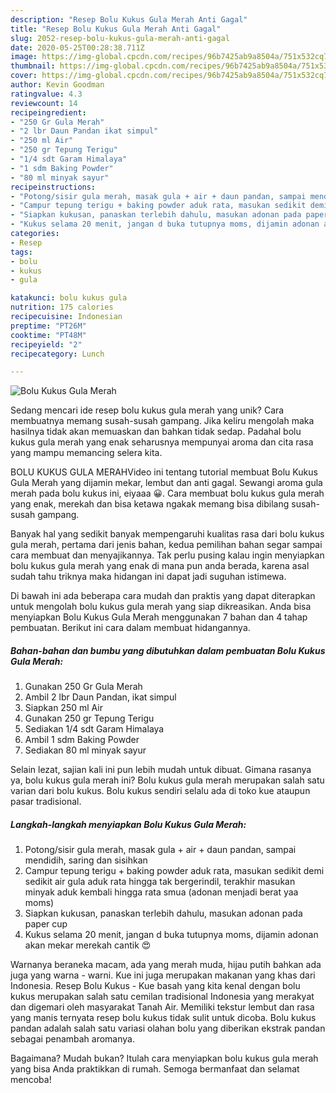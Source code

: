 ```yaml
---
description: "Resep Bolu Kukus Gula Merah Anti Gagal"
title: "Resep Bolu Kukus Gula Merah Anti Gagal"
slug: 2052-resep-bolu-kukus-gula-merah-anti-gagal
date: 2020-05-25T00:28:38.711Z
image: https://img-global.cpcdn.com/recipes/96b7425ab9a8504a/751x532cq70/bolu-kukus-gula-merah-foto-resep-utama.jpg
thumbnail: https://img-global.cpcdn.com/recipes/96b7425ab9a8504a/751x532cq70/bolu-kukus-gula-merah-foto-resep-utama.jpg
cover: https://img-global.cpcdn.com/recipes/96b7425ab9a8504a/751x532cq70/bolu-kukus-gula-merah-foto-resep-utama.jpg
author: Kevin Goodman
ratingvalue: 4.3
reviewcount: 14
recipeingredient:
- "250 Gr Gula Merah"
- "2 lbr Daun Pandan ikat simpul"
- "250 ml Air"
- "250 gr Tepung Terigu"
- "1/4 sdt Garam Himalaya"
- "1 sdm Baking Powder"
- "80 ml minyak sayur"
recipeinstructions:
- "Potong/sisir gula merah, masak gula + air + daun pandan, sampai mendidih, saring dan sisihkan"
- "Campur tepung terigu + baking powder aduk rata, masukan sedikit demi sedikit air gula aduk rata hingga tak bergerindil, terakhir masukan minyak aduk kembali hingga rata smua (adonan menjadi berat yaa moms)"
- "Siapkan kukusan, panaskan terlebih dahulu, masukan adonan pada paper cup"
- "Kukus selama 20 menit, jangan d buka tutupnya moms, dijamin adonan akan mekar merekah cantik 😍"
categories:
- Resep
tags:
- bolu
- kukus
- gula

katakunci: bolu kukus gula 
nutrition: 175 calories
recipecuisine: Indonesian
preptime: "PT26M"
cooktime: "PT48M"
recipeyield: "2"
recipecategory: Lunch

---
```



![Bolu Kukus Gula Merah](https://img-global.cpcdn.com/recipes/96b7425ab9a8504a/751x532cq70/bolu-kukus-gula-merah-foto-resep-utama.jpg)

Sedang mencari ide resep bolu kukus gula merah yang unik? Cara membuatnya memang susah-susah gampang. Jika keliru mengolah maka hasilnya tidak akan memuaskan dan bahkan tidak sedap. Padahal bolu kukus gula merah yang enak seharusnya mempunyai aroma dan cita rasa yang mampu memancing selera kita.

BOLU KUKUS GULA MERAHVideo ini tentang tutorial membuat Bolu Kukus Gula Merah yang dijamin mekar, lembut dan anti gagal. Sewangi aroma gula merah pada bolu kukus ini, eiyaaa 😀. Cara membuat bolu kukus gula merah yang enak, merekah dan bisa ketawa ngakak memang bisa dibilang susah-susah gampang.

Banyak hal yang sedikit banyak mempengaruhi kualitas rasa dari bolu kukus gula merah, pertama dari jenis bahan, kedua pemilihan bahan segar sampai cara membuat dan menyajikannya. Tak perlu pusing kalau ingin menyiapkan bolu kukus gula merah yang enak di mana pun anda berada, karena asal sudah tahu triknya maka hidangan ini dapat jadi suguhan istimewa.


Di bawah ini ada beberapa cara mudah dan praktis yang dapat diterapkan untuk mengolah bolu kukus gula merah yang siap dikreasikan. Anda bisa menyiapkan Bolu Kukus Gula Merah menggunakan 7 bahan dan 4 tahap pembuatan. Berikut ini cara dalam membuat hidangannya.

<!--inarticleads1-->

##### Bahan-bahan dan bumbu yang dibutuhkan dalam pembuatan Bolu Kukus Gula Merah:

1. Gunakan 250 Gr Gula Merah
1. Ambil 2 lbr Daun Pandan, ikat simpul
1. Siapkan 250 ml Air
1. Gunakan 250 gr Tepung Terigu
1. Sediakan 1/4 sdt Garam Himalaya
1. Ambil 1 sdm Baking Powder
1. Sediakan 80 ml minyak sayur


Selain lezat, sajian kali ini pun lebih mudah untuk dibuat. Gimana rasanya ya, bolu kukus gula merah ini? Bolu kukus gula merah merupakan salah satu varian dari bolu kukus. Bolu kukus sendiri selalu ada di toko kue ataupun pasar tradisional. 

<!--inarticleads2-->

##### Langkah-langkah menyiapkan Bolu Kukus Gula Merah:

1. Potong/sisir gula merah, masak gula + air + daun pandan, sampai mendidih, saring dan sisihkan
1. Campur tepung terigu + baking powder aduk rata, masukan sedikit demi sedikit air gula aduk rata hingga tak bergerindil, terakhir masukan minyak aduk kembali hingga rata smua (adonan menjadi berat yaa moms)
1. Siapkan kukusan, panaskan terlebih dahulu, masukan adonan pada paper cup
1. Kukus selama 20 menit, jangan d buka tutupnya moms, dijamin adonan akan mekar merekah cantik 😍


Warnanya beraneka macam, ada yang merah muda, hijau putih bahkan ada juga yang warna - warni. Kue ini juga merupakan makanan yang khas dari Indonesia. Resep Bolu Kukus - Kue basah yang kita kenal dengan bolu kukus merupakan salah satu cemilan tradisional Indonesia yang merakyat dan digemari oleh masyarakat Tanah Air. Memiliki tekstur lembut dan rasa yang manis ternyata resep bolu kukus tidak sulit untuk dicoba. Bolu kukus pandan adalah salah satu variasi olahan bolu yang diberikan ekstrak pandan sebagai penambah aromanya. 

Bagaimana? Mudah bukan? Itulah cara menyiapkan bolu kukus gula merah yang bisa Anda praktikkan di rumah. Semoga bermanfaat dan selamat mencoba!
